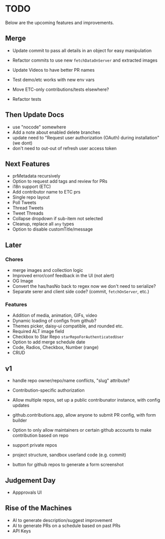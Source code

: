 # TODO

Below are the upcoming features and improvements.

## Merge

- Update commit to pass all details in an object for easy manipulation
- Refactor commits to use new `fetchDataOnServer` and extracted images
- Update Videos to have better PR names

- Test demo/etc works with new env vars
- Move ETC-only contributions/tests elsewhere?
- Refactor tests

## Then Update Docs

- use "nocode" somewhere
- Add a note about enabled delete branches
- update need to "Request user authorization (OAuth) during installation" (we dont)
- don't need to out-out of refresh user access token

## Next Features

- prMetadata recursively
- Option to request add tags and review for PRs
- i18n support (ETC)
- Add contributor name to ETC prs
- Single repo layout
- Poll Tweets
- Thread Tweets
- Tweet Threads
- Collapse dropdown if sub-item not selected
- Cleanup, replace all `any` types
- Option to disable customTitle/message

## Later

### Chores

- merge images and collection logic
- Improved error/conf feedback in the UI (not alert)
- OG Image
- Convert the has/hasNo back to regex now we don't need to serialize?
- Separate serer and client side code? (commit, `fetchOnServer`, etc.)

### Features

- Addition of media, animation, GIFs, video
- Dynamic loading of configs from github?
- Themes picker, daisy-ui compatible, and rounded etc.
- Required ALT image field
- Checkbox to Star Repo `starRepoForAuthenticatedUser`
- Option to add merge schedule date
- Code, Radios, Checkbox, Number (range)
- CRUD

## v1

- handle repo owner/repo/name conflicts, "slug" attribute?
- Contribution-specific authorization
- Allow multiple repos, set up a public contribunator instance, with config updates
- github.contributions.app, allow anyone to submit PR config, with form builder
- Option to only allow maintainers or certain github accounts to make contribution based on repo
- support private repos
- project structure, sandbox userland code (e.g. commit)

- button for github repos to generate a form screenshot

## Judgement Day

- Appprovals UI

## Rise of the Machines

- AI to generate description/suggest improvement
- AI to generate PRs on a schedule based on past PRs
- API Keys
